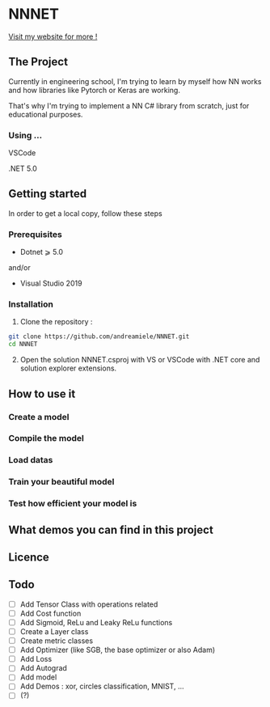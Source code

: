 # NNNET

[Visit my website for more !](https://www.andreamiele.fr)

## The Project

Currently in engineering school, I'm trying to learn by myself how NN works and how libraries like Pytorch or Keras are working.

That's why I'm trying to implement a NN C# library from scratch, just for educational purposes.

### Using ...

VSCode

.NET 5.0

## Getting started

In order to get a local copy, follow these steps

### Prerequisites

- Dotnet ⩾ 5.0

and/or

- Visual Studio 2019

### Installation

1. Clone the repository :

```sh
git clone https://github.com/andreamiele/NNNET.git
cd NNNET
```

2. Open the solution NNNET.csproj with VS or VSCode with .NET core and solution explorer extensions.

## How to use it

### Create a model

### Compile the model

### Load datas

### Train your beautiful model

### Test how efficient your model is

## What demos you can find in this project

## Licence

## Todo

- [ ] Add Tensor Class with operations related
- [ ] Add Cost function
- [ ] Add Sigmoid, ReLu and Leaky ReLu functions
- [ ] Create a Layer class
- [ ] Create metric classes
- [ ] Add Optimizer (like SGB, the base optimizer or also Adam)
- [ ] Add Loss
- [ ] Add Autograd
- [ ] Add model
- [ ] Add Demos : xor, circles classification, MNIST, ...
- [ ] (?)
